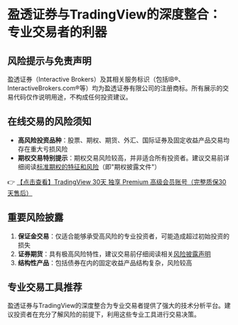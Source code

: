 # 盈透证券与TradingView的深度整合：专业交易者的利器

## 风险提示与免责声明

盈透证券（Interactive Brokers）及其相关服务标识（包括IB®、InteractiveBrokers.com®等）均为盈透证券有限公司的注册商标。所有展示的交易代码仅作说明用途，不构成任何投资建议。

## 在线交易的风险须知

* **高风险投资品种**：股票、期权、期货、外汇、国际证券及固定收益产品交易均存在重大亏损风险
* **期权交易特别提示**：期权交易风险较高，并非适合所有投资者。建议交易前详细阅读[标准期权的特征和风险](https://bit.ly/TradingView-Pro)（即"期权披露文件"）

👉 [【点击查看】TradingView 30天 独享 Premium 高级会员账号（完整质保30天售后）](https://bit.ly/TradingView-Pro)

## 重要风险披露

1. **保证金交易**：仅适合能够承受高风险的专业投资者，可能造成超过初始投资的损失
2. **证券期货**：具有极高风险特性，建议交易前仔细阅读相关[风险披露声明](https://bit.ly/TradingView-Pro)
3. **结构性产品**：包括债券在内的固定收益产品结构复杂，风险较高

## 专业交易工具推荐

盈透证券与TradingView的深度整合为专业交易者提供了强大的技术分析平台。建议投资者在充分了解风险的前提下，利用这些专业工具进行交易决策。